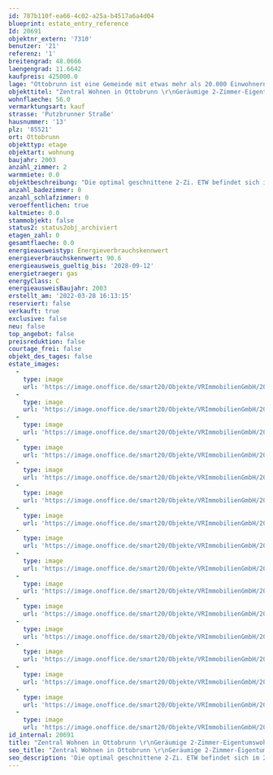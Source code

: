 ```yaml
---
id: 787b110f-ea66-4c02-a25a-b4517a6a4d04
blueprint: estate_entry_reference
Id: 20691
objektnr_extern: '7310'
benutzer: '21'
referenz: '1'
breitengrad: 48.0666
laengengrad: 11.6642
kaufpreis: 425000.0
lage: "Ottobrunn ist eine Gemeinde mit etwas mehr als 20.000 Einwohnern.\r\nDer beliebte Vorort im Münchner Südosten, besitzt durch seine Lage im Grünen, der Nähe zur City und dem vielfältigen Kulturangebot eine hohe Anziehungskraft. Weiter zeichnet sich Ottobrunn durch seine hervorragende Infrastruktur aus: S-Bahnanschluss, U-Bahnzubringer ab Neuperlach-Süd (U5), alle Schulen bis hin zum sehr anerkannten Gymnasium, Kindergärten, Ärzte und Einkaufsmöglichkeiten, Sportanlagen, Hallen-/Freibad, Golfplatz, Eislaufzentrum u.v.m. befinden sich hier. Sportliche Betätigung ist vielerlei Hinsicht möglich. Das Vereinsregister zählt an die 100 Vereine. Über die Ortsumgehung München erreichen Sie den Flughafen in ca. 30 Minuten. Durch die günstige Lage erreichen Sie auch in etwa 3 Minuten die Autobahn A 8, die Sie zu den beliebten Seen und Bergen im Bayerischen Oberland bringt – oder zu noch mehr Shopping- und Kulturgenuss in der Münchner Innenstadt. Zusammenfassend - Alles liegt in bequemer Reichweite, vieles ist auch zu Fuß oder mit dem Fahrrad erreichbar."
objekttitel: "Zentral Wohnen in Ottobrunn \r\nGeräumige 2-Zimmer-Eigentumswohnung"
wohnflaeche: 56.0
vermarktungsart: kauf
strasse: 'Putzbrunner Straße'
hausnummer: '13'
plz: '85521'
ort: Ottobrunn
objekttyp: etage
objektart: wohnung
baujahr: 2003
anzahl_zimmer: 2
warmmiete: 0.0
objektbeschreibung: "Die optimal geschnittene 2-Zi. ETW befindet sich im 2. Obergeschoss eines 2003 erbauten Mehrfamilienhauses auf straßenabgewandter Seite und besticht mit ihrer Geräumigkeit. Dank laufender Instandhaltung ist die Wohnung in einem gepflegten Zustand. \r\n\r\nÜber die eigene Haustüre gelangen Sie in den einladenden Flur, von dem aus alle Räume zugänglich sind. Das Badezimmer verfügt über eine Badewanne, Waschbecken, WC und einen Waschmaschinenanschluss. Vom Flur gelangt man ebenfalls in das Schlafzimmer und hat Zugang zu einem praktischen Abstellraum. Vom Wohnzimmer erreicht man die Küche sowie den Balkon mit Westausrichtung. Dieser lädt zum Entspannen ein. \r\n\r\nIn der gesamten Wohnung sind Fliesen verlegt. \r\nDas monatliche Hausgeld beträgt 277,88 €. Ein zur Wohnung gehörendes Kellerabteil und ein Tiefgaragenstellplatz runden das Angebot ab.\r\n\r\nDie Wohnung ist ab sofort verfügbar und kann nach Absprache besichtigt werden.\r\n\r\nWohnung:                     425.000,00 €\r\nTG-Stellplatz:                  24.000,00 €\t\t \r\nGesamtkaufpreis:         449.000,00 €"
anzahl_badezimmer: 0
anzahl_schlafzimmer: 0
veroeffentlichen: true
kaltmiete: 0.0
stammobjekt: false
status2: status2obj_archiviert
etagen_zahl: 0
gesamtflaeche: 0.0
energieausweistyp: Energieverbrauchskennwert
energieverbrauchskennwert: 90.6
energieausweis_gueltig_bis: '2028-09-12'
energietraeger: gas
energyClass: C
energieausweisBaujahr: 2003
erstellt_am: '2022-03-28 16:13:15'
reserviert: false
verkauft: true
exclusive: false
neu: false
top_angebot: false
preisreduktion: false
courtage_frei: false
objekt_des_tages: false
estate_images:
  -
    type: image
    url: 'https://image.onoffice.de/smart20/Objekte/VRImmobilienGmbH/20691/67fbe811-e124-4b27-a0c9-2bee9575d7cb.jpg'
  -
    type: image
    url: 'https://image.onoffice.de/smart20/Objekte/VRImmobilienGmbH/20691/677c57a1-9620-4357-990b-50f9c0422dd6.jpg'
  -
    type: image
    url: 'https://image.onoffice.de/smart20/Objekte/VRImmobilienGmbH/20691/ce1af972-1edc-404f-8e39-516eb3333bff.jpg'
  -
    type: image
    url: 'https://image.onoffice.de/smart20/Objekte/VRImmobilienGmbH/20691/2cec4fba-a9e9-404d-b571-5842af3319cd.jpg'
  -
    type: image
    url: 'https://image.onoffice.de/smart20/Objekte/VRImmobilienGmbH/20691/44f1b911-0400-494d-9833-899809cf9856.jpg'
  -
    type: image
    url: 'https://image.onoffice.de/smart20/Objekte/VRImmobilienGmbH/20691/93b01805-a9db-410a-84d3-dba5fe1f4539.jpg'
  -
    type: image
    url: 'https://image.onoffice.de/smart20/Objekte/VRImmobilienGmbH/20691/db2d5aac-e5bc-43e5-9945-18d4d9197a41.jpg'
  -
    type: image
    url: 'https://image.onoffice.de/smart20/Objekte/VRImmobilienGmbH/20691/68e335d6-a8a3-4620-aa5a-f9ea0e6f43ad.jpg'
  -
    type: image
    url: 'https://image.onoffice.de/smart20/Objekte/VRImmobilienGmbH/20691/406ecedb-f871-4e28-8a3e-8fb8134ee9a1.jpg'
  -
    type: image
    url: 'https://image.onoffice.de/smart20/Objekte/VRImmobilienGmbH/20691/718f1b12-e0a9-4a8a-99e8-f9453304cef6.jpg'
  -
    type: image
    url: 'https://image.onoffice.de/smart20/Objekte/VRImmobilienGmbH/20691/109bd998-8a16-4eb6-ac6c-b085a25aaa44.jpg'
  -
    type: image
    url: 'https://image.onoffice.de/smart20/Objekte/VRImmobilienGmbH/20691/40e37228-123a-41cb-9b79-dae45bca4c78.jpg'
  -
    type: image
    url: 'https://image.onoffice.de/smart20/Objekte/VRImmobilienGmbH/20691/c92a3781-4a3d-49ed-acb5-8b3c6c9d5227.jpg'
  -
    type: image
    url: 'https://image.onoffice.de/smart20/Objekte/VRImmobilienGmbH/20691/05e06ae1-bf2e-4666-b8dc-a08117bc656e.jpg'
  -
    type: image
    url: 'https://image.onoffice.de/smart20/Objekte/VRImmobilienGmbH/20691/4232200c-981d-46f2-84b9-3ed786a46561.jpg'
  -
    type: image
    url: 'https://image.onoffice.de/smart20/Objekte/VRImmobilienGmbH/20691/3b565919-b141-4287-af41-ffe705974256.jpg'
id_internal: 20691
title: "Zentral Wohnen in Ottobrunn \r\nGeräumige 2-Zimmer-Eigentumswohnung"
seo_title: "Zentral Wohnen in Ottobrunn \r\nGeräumige 2-Zimmer-Eigentumswohnung"
seo_description: 'Die optimal geschnittene 2-Zi. ETW befindet sich im 2. Obergeschoss eines 2003 erbauten Mehrfamilienhauses auf straßenabgewandter Seite und besticht mit ihrer '
---
```

